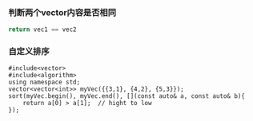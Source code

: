 ### 判断两个vector内容是否相同

```c++
return vec1 == vec2
```

### 自定义排序

```
#include<vector>
#include<algorithm>
using namespace std;
vector<vector<int>> myVec({{3,1}, {4,2}, {5,3}});
sort(myVec.begin(), myVec.end(), [](const auto& a, const auto& b){
	return a[0] > a[1];  // hight to low
});
```

